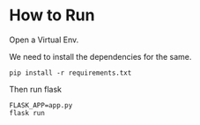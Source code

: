 # How to Run

Open a Virtual Env.

We need to install the dependencies for the same.
```
pip install -r requirements.txt
```

Then run flask
```
FLASK_APP=app.py
flask run
```